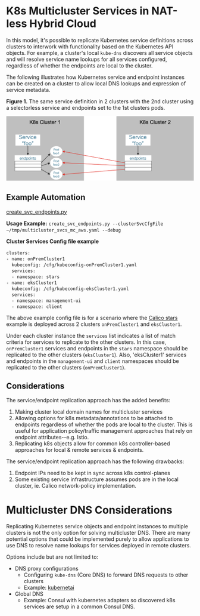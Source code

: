 # K8s Multicluster Services in NAT-less Hybrid Cloud

In this model, it's possible to replicate Kubernetes service definitions across clusters to interwork with
functionality based on the Kubernetes API objects.  For example, a cluster's local `kube-dns` discovers
all service objects and will resolve service name lookups for all services configured, regardless of
whether the endpoints are local to the cluster.

The following illustrates how Kubernetes service and endpoint instances can be created on a cluster to
allow local DNS lookups and expression of service metadata. 

**Figure 1.** The same service definition in 2 clusters with the 2nd cluster using a selectorless service
and endpoints set to the 1st clusters pods.

![multicluster-service](images/multicluster_service.png)

## Example Automation

[create_svc_endpoints.py](scripts/create_svc_endpoints.py)

**Usage Example:**  `create_svc_endpoints.py --clusterSvcCfgFile ~/tmp/multicluster_svcs_mc_aws.yaml --debug`

**Cluster Services Config file example**
```
clusters:
- name: onPremCluster1
  kubeconfig: /cfg/kubeconfig-onPremCluster1.yaml
  services:
  - namespace: stars
- name: eksCluster1
  kubeconfig: /cfg/kubeconfig-eksCluster1.yaml
  services:
  - namespace: management-ui
  - namespace: client
```

The above example config file is for a scenario where the
[Calico stars](https://docs.projectcalico.org/v3.2/getting-started/kubernetes/tutorials/stars-policy/)
example is deployed across 2 clusters `onPremCluster1` and `eksCluster1`.  

Under each cluster instance the `services` list indicates a list of match criteria for services to
replicate to the other clusters.  In this case, `onPremCluster1` services and endpoints in the `stars`
namespace should be replicated to the other clusters (`eksCluster1`).  Also, 'eksCluster1' services and
endpoints in the `management-ui` and `client` namespaces should be replicated to the other clusters
(`onPremCluster1`).

## Considerations

The service/endpoint replication approach has the added benefits:

1. Making cluster local domain names for multicluster services
1. Allowing options for k8s metadata/annotations to be attached to endpoints regardless of whether the pods
   are local to the cluster.  This is useful for application policy/traffic management approaches that rely
   on endpoint attributes--e.g. Istio.
1. Replicating k8s objects allow for common k8s controller-based approaches for local & remote services &
   endpoints.

The service/endpoint replication approach has the following drawbacks:

1. Endpoint IPs need to be kept in sync across k8s control-planes
1. Some existing service infrastructure assumes pods are in the local cluster, ie. Calico network-policy
   implementation.


# Multicluster DNS Considerations

Replicating Kubernetes service objects and endpoint instances to multiple clusters is not the only option for
solving multicluster DNS.  There are many potential options that could be implemented purely to allow
applications to use DNS to resolve name lookups for services deployed in remote clusters.

Options include but are not limited to:

* DNS proxy configurations
  * Configuring `kube-dns` (Core DNS) to forward DNS requests to other clusters
  * Example: [kubernetai](https://github.com/coredns/kubernetai)
* Global DNS
  * Example: Consul with kubernetes adapters so discovered k8s services are setup in a common
    Consul DNS.
